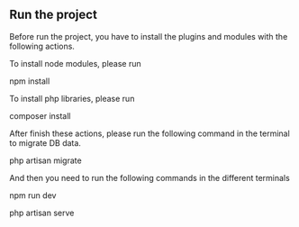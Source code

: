 ## Run the project

Before run the project, you have to install the plugins and modules with the following actions.

To install node modules, please run 

npm install


To install php libraries, please run

composer install


After finish these actions, please run the following command in the terminal to migrate DB data.

php artisan migrate


And then you need to run the following commands in the different terminals

npm run dev

php artisan serve
